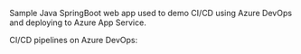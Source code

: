Sample Java SpringBoot web app used to demo CI/CD using Azure DevOps and deploying to Azure App Service.

CI/CD pipelines on Azure DevOps:

